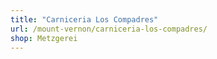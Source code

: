 ```yaml
---
title: "Carniceria Los Compadres"
url: /mount-vernon/carniceria-los-compadres/
shop: Metzgerei
---
```

